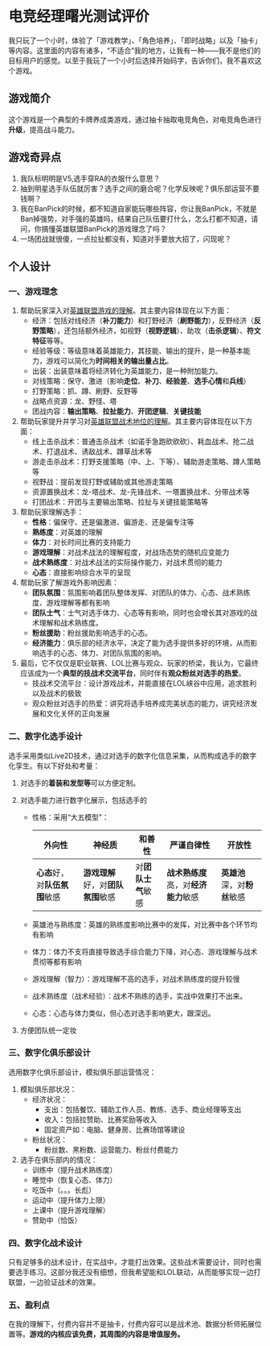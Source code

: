 # 电竞经理曙光测试评价

我只玩了一个小时，体验了「游戏教学」、「角色培养」、「即时战略」以及「抽卡」等内容。这里面的内容有诸多，“不适合”我的地方，让我有一种——我不是他们的目标用户的感觉。以至于我玩了一个小时后选择开始码字，告诉你们，我不喜欢这个游戏。

## 游戏简介

这个游戏是一个典型的卡牌养成类游戏，通过抽卡抽取电竞角色，对电竞角色进行**升级**，提高战斗能力。



## 游戏奇异点

1. 我队标明明是V5,选手穿RA的衣服什么意思？
2. 抽到明星选手队伍就厉害？选手之间的磨合呢？化学反映呢？俱乐部运营不要钱啊？
3. 我在BanPick的时候，都不知道自家能玩哪些阵容，你让我BanPick，不就是Ban掉强势，对手强的英雄吗，结果自己队伍要打什么，怎么打都不知道，请问，你搞懂英雄联盟BanPick的游戏理念了吗？
4. 一场团战就很傻，一点拉扯都没有，知道对手要放大招了，闪现呢？



## 个人设计

### 一、游戏理念

1. 帮助玩家深入对<u>英雄联盟游戏的理解</u>。其主要内容体现在以下方面：
   - 经济：包括对线经济（**补刀能力**）和打野经济（**刷野能力**），反野经济（**反野策略**），还包括额外经济，如视野（**视野逻辑**）、助攻（**击杀逻辑**）、**符文特征**等等。
   - 经验等级：等级意味着英雄能力，其技能、输出的提升，是一种基本能力，游戏可以简化为**时间相关的输出量占比**。
   - 出装：出装意味着将经济转化为英雄能力，是一种附加能力。
   - 对线策略：保守、激进（影响**走位**、**补刀**、**经验差**、**选手心情**和**兵线**）
   - 打野策略：抓、蹲、刷野、反野等
   - 战略点资源：龙、野怪、塔
   - 团战内容：**输出策略**、**拉扯能力**、**开团逻辑**、**关键技能**
2. 帮助玩家提升并学习对<u>英雄联盟战术地位的理解</u>。其主要内容体现在以下方面：
   - 线上击杀战术：普通击杀战术（如诺手急跑砍砍砍）、耗血战术、抢二战术、打退战术、诱敌战术、蹲草战术等
   - 游走击杀战术：打野支援策略（中、上、下等）、辅助游走策略、蹲人策略等
   - 视野战：提前发现打野或辅助或其他游走策略
   - 资源置换战术：龙-塔战术、龙-先锋战术、一塔置换战术、分带战术等
   - 打团战术：开团与主要输出策略、拉扯与关键技能策略等
3. 帮助玩家理解选手：
   - **性格**：偏保守、还是偏激进、偏游走、还是偏专注等
   - **熟练度**：对英雄的理解
   - **体力**：对长时间比赛的支持能力
   - **游戏理解**：对战术战法的理解程度，对战场态势的随机应变能力
   - **战术熟练度**：对战术战法的实际操作能力，对战术贯彻的能力
   - **心态**：直接影响综合水平的呈现
4. 帮助玩家了解游戏外影响因素：
   - **团队氛围**：氛围影响着团队整体发挥、对团队的体力、心态、战术熟练度、游戏理解等都有影响
   - **团队士气**：士气对选手体力、心态等有影响，同时也会增长其对游戏的战术理解和战术熟练度。
   - **粉丝援助**：粉丝援助影响选手的心态。
   - **经济能力**：俱乐部的经济水平，决定了能为选手提供多好的环境，从而影响选手的心态、体力、对团队氛围的影响。
5. 最后，它不仅仅是职业联赛、LOL比赛与观众、玩家的桥梁，我认为，它最终应该成为一个**典型的技战术交流平台**，同时伴有**观众粉丝对选手的热爱**。
   - 技战术交流平台：设计游戏战术，并能直接在LOL峡谷中应用，追求胜利以及战术的极致
   - 观众粉丝对选手的热爱：讲究将选手培养成完美状态的能力，讲究经济发展和文化关怀的正向发展



### 二、数字化选手设计

选手采用类似Live2D技术，通过对选手的数字化信息采集，从而构成选手的数字化孪生。有以下好处和考量：

1. 对选手的**着装和发型等**可以方便定制。

2. 对选手能力进行数字化展示，包括选手的

   - 性格：采用“大五模型”：

     | 外向性                         | 神经质                             | 和善性             | 严谨自律性                           | 开放性                       |
     | ------------------------------ | ---------------------------------- | ------------------ | ------------------------------------ | ---------------------------- |
     | **心态**好，对**队伍氛围**敏感 | **游戏理解**好，对**团队氛围**敏感 | 对**团队士气**敏感 | **战术熟练度**高，对**经济能力**敏感 | **英雄池**深，对**粉丝**敏感 |

   - 英雄池与熟练度：英雄的熟练度影响比赛中的发挥，对比赛中各个环节均有影响

   - 体力：体力不支将直接导致选手综合能力下降，对心态、游戏理解与战术贯彻等都有影响

   - 游戏理解（智力）：游戏理解不高的选手，对战术熟练度的提升较慢

   - 战术熟练度（战术经验）：战术不熟练的选手，实战中效果打不出来。

   - 心态：心态与体力类似，但心态对选手影响更大，跟深远。

3. 方便团队统一定妆



### 三、数字化俱乐部设计

选用数字化俱乐部设计，模拟俱乐部运营情况：

1. 模拟俱乐部状况：
   - 经济状况：
     - 支出：包括餐饮、辅助工作人员、教练、选手、商业经理等支出
     - 收入：包括拉赞助、比赛奖励等收入
     - 固定资产如：电脑、健身房、比赛场馆等建设
   - 粉丝状况：
     - 粉丝数、黑粉数、运营能力、粉丝付费能力
2. 选手在俱乐部内的情况：
   - 训练中（提升战术熟练度）
   - 睡觉中（恢复心态、体力）
   - 吃饭中（。。。长彪）
   - 运动中（提升体力上限）
   - 上课中（提升游戏理解）
   - 赞助中（恰饭）



### 四、数字化战术设计

只有足够多的战术设计，在实战中，才能打出效果。这些战术需要设计，同时也需要选手练习。这部分我还没有细想，但我希望能和LOL联动，从而能够实现一边打联盟，一边验证战术的效果。



### 五、盈利点

在我的理解下，付费内容并不是抽卡，付费内容可以是战术池、数据分析师拓展位置等。**游戏的内核应该免费，其周围的内容是增值服务。**


